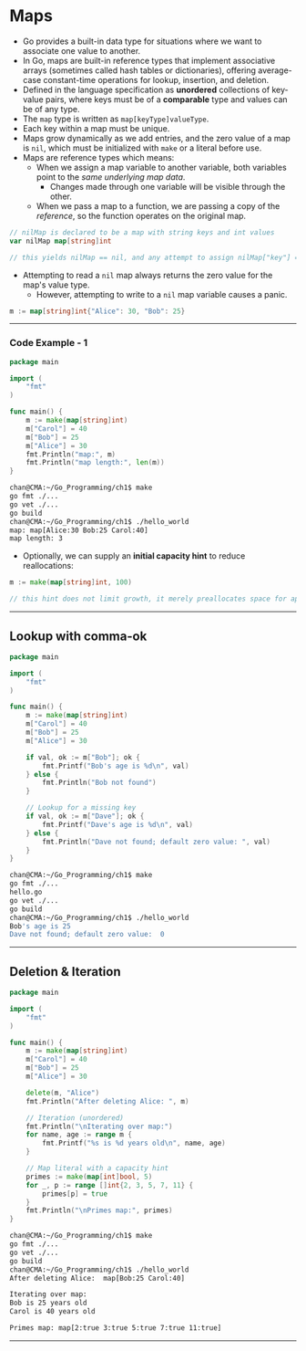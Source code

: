 # Maps

- Go provides a built-in data type for situations where we want to associate one value to another.
- In Go, maps are built-in reference types that implement associative arrays (sometimes called hash tables or dictionaries), offering average-case constant-time operations for lookup, insertion, and deletion.
- Defined in the language specification as **unordered** collections of key-value pairs, where keys must be of a **comparable** type and values can be of any type.
- The `map` type is written as `map[keyType]valueType`.
- Each key within a map must be unique.
- Maps grow dynamically as we add entries, and the zero value of a map is `nil`, which must be initialized with `make` or a literal before use.
- Maps are reference types which means:
  - When we assign a map variable to another variable, both variables point to the *same underlying map data*. 
    - Changes made through one variable will be visible through the other.
  - When we pass a map to a function, we are passing a copy of the *reference*, so the function operates on the original map.

```go
// nilMap is declared to be a map with string keys and int values
var nilMap map[string]int

// this yields nilMap == nil, and any attempt to assign nilMap["key"] = 1 will cause a runtime panic
```

- Attempting to read a `nil` map always returns the zero value for the map's value type. 
  - However, attempting to write to a `nil` map variable causes a panic.

```go
m := map[string]int{"Alice": 30, "Bob": 25}
```

---

### Code Example - 1

```go
package main

import (
	"fmt"
)

func main() {
	m := make(map[string]int)
	m["Carol"] = 40
	m["Bob"] = 25
	m["Alice"] = 30
	fmt.Println("map:", m)
	fmt.Println("map length:", len(m))
}
```

```sh
chan@CMA:~/Go_Programming/ch1$ make
go fmt ./...
go vet ./...
go build 
chan@CMA:~/Go_Programming/ch1$ ./hello_world
map: map[Alice:30 Bob:25 Carol:40]
map length: 3
```

- Optionally, we can supply an **initial capacity hint** to reduce reallocations:

```go
m := make(map[string]int, 100)

// this hint does not limit growth, it merely preallocates space for approximately 100 entries.
```

---

## Lookup with comma-ok

```go
package main

import (
	"fmt"
)

func main() {
	m := make(map[string]int)
	m["Carol"] = 40
	m["Bob"] = 25
	m["Alice"] = 30

	if val, ok := m["Bob"]; ok {
		fmt.Printf("Bob's age is %d\n", val)
	} else {
		fmt.Println("Bob not found")
	}

	// Lookup for a missing key
	if val, ok := m["Dave"]; ok {
		fmt.Printf("Dave's age is %d\n", val)
	} else {
		fmt.Println("Dave not found; default zero value: ", val)
	}
}
```

```sh
chan@CMA:~/Go_Programming/ch1$ make
go fmt ./...
hello.go
go vet ./...
go build 
chan@CMA:~/Go_Programming/ch1$ ./hello_world
Bob's age is 25
Dave not found; default zero value:  0
```

---

## Deletion & Iteration

```go
package main

import (
	"fmt"
)

func main() {
	m := make(map[string]int)
	m["Carol"] = 40
	m["Bob"] = 25
	m["Alice"] = 30

	delete(m, "Alice")
	fmt.Println("After deleting Alice: ", m)

	// Iteration (unordered)
	fmt.Println("\nIterating over map:")
	for name, age := range m {
		fmt.Printf("%s is %d years old\n", name, age)
	}

	// Map literal with a capacity hint
	primes := make(map[int]bool, 5)
	for _, p := range []int{2, 3, 5, 7, 11} {
		primes[p] = true
	}
	fmt.Println("\nPrimes map:", primes)
}
```

```sh
chan@CMA:~/Go_Programming/ch1$ make
go fmt ./...
go vet ./...
go build 
chan@CMA:~/Go_Programming/ch1$ ./hello_world
After deleting Alice:  map[Bob:25 Carol:40]

Iterating over map:
Bob is 25 years old
Carol is 40 years old

Primes map: map[2:true 3:true 5:true 7:true 11:true]
```

---

